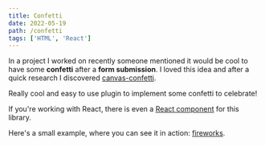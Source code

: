 ```yaml
---
title: Confetti
date: 2022-05-19
path: /confetti
tags: ['HTML', 'React']
---
```


In a project I worked on recently someone mentioned it would be cool to have
some **confetti** after a **form submission**. I loved this idea and after a
quick research I discovered
[canvas-confetti](https://www.npmjs.com/package/canvas-confetti).

Really cool and easy to use plugin to implement some confetti to celebrate!

If you're working with React, there is even a
[React component](https://www.npmjs.com/package/react-canvas-confetti) for this
library.

Here's a small example, where you can see it in action:
[fireworks](https://codesandbox.io/s/fireworks-fn-react-canvas-confetti-w594u?file=/src/App.js).
